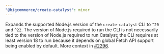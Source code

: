 ```yaml
---
"@bigcommerce/create-catalyst": minor
---
```


Expands the supported Node.js version of the `create-catalyst` CLI to `^20` and `^22`. The version of Node.js required to run the CLI is not necessarily tied to the version of Node.js required to run Catalyst; the CLI requires at least version 18 to run because it depends on global Fetch API support being enabled by default. More context in [#2296](https://github.com/bigcommerce/catalyst/pull/2296).
